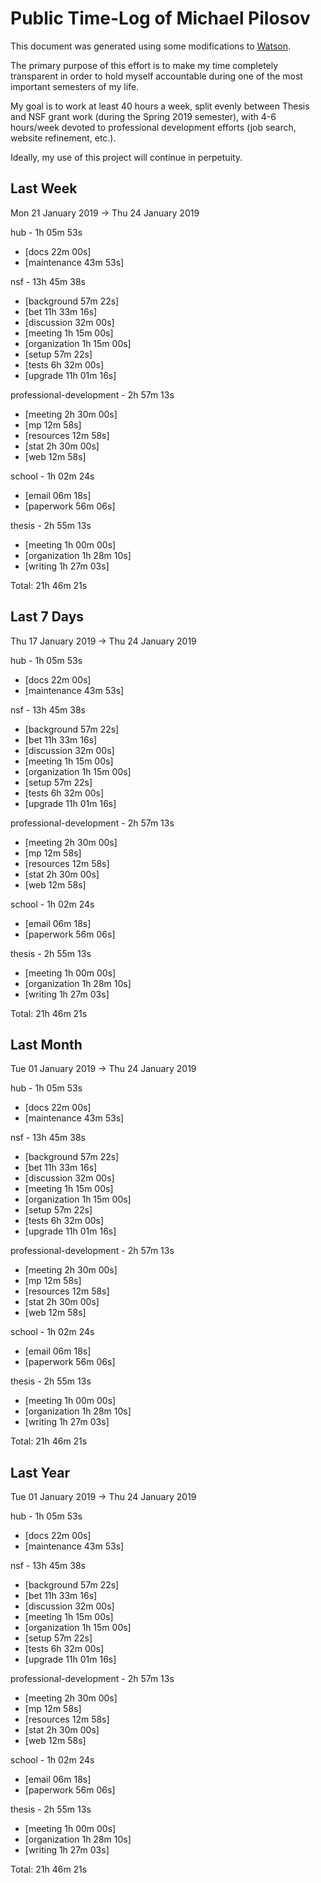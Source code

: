 # Public Time-Log of Michael Pilosov

This document was generated using some modifications to [Watson](https://github.com/TailorDev/Watson).

The primary purpose of this effort is to make my time completely transparent in order to hold myself accountable during one of the most important semesters of my life.

My goal is to work at least 40 hours a week, split evenly between Thesis and NSF grant work (during the Spring 2019 semester), with 4-6 hours/week devoted to professional development efforts (job search, website refinement, etc.). 

Ideally, my use of this project will continue in perpetuity.

## Last Week
Mon 21 January 2019 -> Thu 24 January 2019

hub - 1h 05m 53s
- [docs     22m 00s]  
- [maintenance     43m 53s]  

nsf - 13h 45m 38s
- [background     57m 22s]  
- [bet 11h 33m 16s]  
- [discussion     32m 00s]  
- [meeting  1h 15m 00s]  
- [organization  1h 15m 00s]  
- [setup     57m 22s]  
- [tests  6h 32m 00s]  
- [upgrade 11h 01m 16s]  

professional-development - 2h 57m 13s
- [meeting  2h 30m 00s]  
- [mp     12m 58s]  
- [resources     12m 58s]  
- [stat  2h 30m 00s]  
- [web     12m 58s]  

school - 1h 02m 24s
- [email     06m 18s]  
- [paperwork     56m 06s]  

thesis - 2h 55m 13s
- [meeting  1h 00m 00s]  
- [organization  1h 28m 10s]  
- [writing  1h 27m 03s]  

Total: 21h 46m 21s
## Last 7 Days
Thu 17 January 2019 -> Thu 24 January 2019

hub - 1h 05m 53s
- [docs     22m 00s]  
- [maintenance     43m 53s]  

nsf - 13h 45m 38s
- [background     57m 22s]  
- [bet 11h 33m 16s]  
- [discussion     32m 00s]  
- [meeting  1h 15m 00s]  
- [organization  1h 15m 00s]  
- [setup     57m 22s]  
- [tests  6h 32m 00s]  
- [upgrade 11h 01m 16s]  

professional-development - 2h 57m 13s
- [meeting  2h 30m 00s]  
- [mp     12m 58s]  
- [resources     12m 58s]  
- [stat  2h 30m 00s]  
- [web     12m 58s]  

school - 1h 02m 24s
- [email     06m 18s]  
- [paperwork     56m 06s]  

thesis - 2h 55m 13s
- [meeting  1h 00m 00s]  
- [organization  1h 28m 10s]  
- [writing  1h 27m 03s]  

Total: 21h 46m 21s
## Last Month
Tue 01 January 2019 -> Thu 24 January 2019

hub - 1h 05m 53s
- [docs     22m 00s]  
- [maintenance     43m 53s]  

nsf - 13h 45m 38s
- [background     57m 22s]  
- [bet 11h 33m 16s]  
- [discussion     32m 00s]  
- [meeting  1h 15m 00s]  
- [organization  1h 15m 00s]  
- [setup     57m 22s]  
- [tests  6h 32m 00s]  
- [upgrade 11h 01m 16s]  

professional-development - 2h 57m 13s
- [meeting  2h 30m 00s]  
- [mp     12m 58s]  
- [resources     12m 58s]  
- [stat  2h 30m 00s]  
- [web     12m 58s]  

school - 1h 02m 24s
- [email     06m 18s]  
- [paperwork     56m 06s]  

thesis - 2h 55m 13s
- [meeting  1h 00m 00s]  
- [organization  1h 28m 10s]  
- [writing  1h 27m 03s]  

Total: 21h 46m 21s
## Last Year
Tue 01 January 2019 -> Thu 24 January 2019

hub - 1h 05m 53s
- [docs     22m 00s]  
- [maintenance     43m 53s]  

nsf - 13h 45m 38s
- [background     57m 22s]  
- [bet 11h 33m 16s]  
- [discussion     32m 00s]  
- [meeting  1h 15m 00s]  
- [organization  1h 15m 00s]  
- [setup     57m 22s]  
- [tests  6h 32m 00s]  
- [upgrade 11h 01m 16s]  

professional-development - 2h 57m 13s
- [meeting  2h 30m 00s]  
- [mp     12m 58s]  
- [resources     12m 58s]  
- [stat  2h 30m 00s]  
- [web     12m 58s]  

school - 1h 02m 24s
- [email     06m 18s]  
- [paperwork     56m 06s]  

thesis - 2h 55m 13s
- [meeting  1h 00m 00s]  
- [organization  1h 28m 10s]  
- [writing  1h 27m 03s]  

Total: 21h 46m 21s
